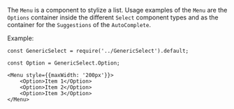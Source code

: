 The `Menu` is a component to stylize a list. Usage examples of the `Menu` are the `Options` container inside the 
different `Select` component types and as the container for the `Suggestions` of the `AutoComplete`.

Example:

```
const GenericSelect = require('../GenericSelect').default;

const Option = GenericSelect.Option;

<Menu style={{maxWidth: '200px'}}>
    <Option>Item 1</Option>
    <Option>Item 2</Option>
    <Option>Item 3</Option>
</Menu>
```
